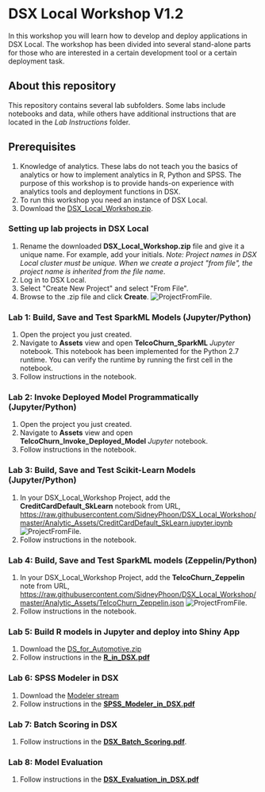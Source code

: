 # DSX Local Workshop V1.2
In this workshop you will learn how to develop and deploy applications in DSX Local. The workshop has been divided into several stand-alone parts for those who are interested in a certain development tool or a certain deployment task. 

## About this repository
This repository contains several lab subfolders. Some labs include notebooks and data, while others have additional instructions that are located in the *Lab Instructions* folder. 

## Prerequisites
1. Knowledge of analytics. These labs do not teach you the basics of analytics or how to implement analytics in R, Python and SPSS. The purpose of this workshop is to provide hands-on experience with analytics tools and deployment functions in DSX. 
2. To run this workshop you need an instance of DSX Local. 
3. Download the [DSX_Local_Workshop.zip](https://github.com/SidneyPhoon/DSX_Local_Workshop/blob/master/DSX%20Local%20Projects/DSX_Local_Workshop.zip?raw=true).

### Setting up lab projects in DSX Local
1. Rename the downloaded **DSX_Local_Workshop.zip** file and give it a unique name.  For example, add your initials.    *Note: Project names in DSX Local cluster must be unique. When we create a project "from file", the project name is inherited from the file name*.
2. Log in to DSX Local.
3. Select "Create New Project" and select "From File".
4. Browse to the .zip file and click **Create**.
![ProjectFromFile](/img/CreateProjectFromFile.JPG?raw=true).

### Lab 1: Build, Save and Test SparkML Models (Jupyter/Python)
1. Open the project you just created. 
2. Navigate to **Assets** view and open **TelcoChurn_SparkML** *Jupyter* notebook. This notebook has been implemented for the Python 2.7 runtime. You can verify the runtime by running the first cell in the notebook. 
3. Follow instructions in the notebook.

### Lab 2: Invoke Deployed Model Programmatically (Jupyter/Python)
1. Open the project you just created. 
2. Navigate to **Assets** view and open **TelcoChurn_Invoke_Deployed_Model** *Jupyter* notebook. 
3. Follow instructions in the notebook.

### Lab 3: Build, Save and Test Scikit-Learn Models (Jupyter/Python)
1. In your DSX_Local_Workshop Project, add the **CreditCardDefault_SkLearn** notebook from URL, https://raw.githubusercontent.com/SidneyPhoon/DSX_Local_Workshop/master/Analytic_Assets/CreditCardDefault_SkLearn.jupyter.ipynb
![ProjectFromFile](/img/import_notebook_url.png?raw=true).
2. Follow instructions in the notebook.

### Lab 4: Build, Save and Test SparkML models (Zeppelin/Python)
1. In your DSX_Local_Workshop Project, add the **TelcoChurn_Zeppelin** note from URL, https://raw.githubusercontent.com/SidneyPhoon/DSX_Local_Workshop/master/Analytic_Assets/TelcoChurn_Zeppelin.json 
![ProjectFromFile](/img/import_zeppelin_url.png?raw=true).
2. Follow instructions in the notebook.

### Lab 5: Build R models in Jupyter and deploy into Shiny App
1. Download the [DS_for_Automotive.zip](https://github.com/SidneyPhoon/DSX_Local_Workshop/blob/master/DSX%20Local%20Projects/DS_for_Automotive.zip?raw=true)
2.  Follow instructions in the **[R_in_DSX.pdf](https://github.com/SidneyPhoon/DSX_Local_Workshop/blob/master/Lab%20Instructions/R_in_DSX.pdf)**

### Lab 6: SPSS Modeler in DSX
1. Download the [Modeler stream](https://github.com/SidneyPhoon/DSX_Local_Workshop/tree/master/SPSS%20Modeler/streams)
2. Follow instructions in the **[SPSS_Modeler_in_DSX.pdf](https://github.com/SidneyPhoon/DSX_Local_Workshop/blob/master/Lab%20Instructions/SPSS_Modeler_in_DSX.pdf)**

### Lab 7: Batch Scoring in DSX
1. Follow instructions in the **[DSX_Batch_Scoring.pdf](https://github.com/SidneyPhoon/DSX_Local_Workshop/blob/master/Lab%20Instructions/DSX_Batch_Scoring.pdf)**. 

### Lab 8: Model Evaluation
1. Follow instructions in the **[DSX_Evaluation_in_DSX.pdf](https://github.com/SidneyPhoon/DSX_Local_Workshop/blob/master/Lab%20Instructions/DSX_Evaluation_in_DSX.pdf)** 

